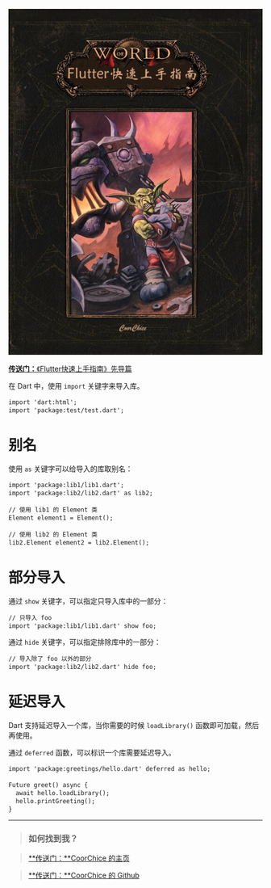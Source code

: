 [![](https://raw.githubusercontent.com/chenBingX/img/master/Flutter/Flutter快速上手指南封面2.JPG)](https://juejin.im/post/5c8f8e62e51d456a0f23d0fe)

[**传送门：**《Flutter快速上手指南》先导篇](https://juejin.im/post/5c8f8e62e51d456a0f23d0fe)

在 Dart 中，使用 `import` 关键字来导入库。

```
import 'dart:html';
import 'package:test/test.dart';
```


# 别名
使用 `as` 关键字可以给导入的库取别名：

```
import 'package:lib1/lib1.dart';
import 'package:lib2/lib2.dart' as lib2;

// 使用 lib1 的 Element 类
Element element1 = Element();

// 使用 lib2 的 Element 类
lib2.Element element2 = lib2.Element();
```

# 部分导入

通过 `show` 关键字，可以指定只导入库中的一部分：

```
// 只导入 foo
import 'package:lib1/lib1.dart' show foo;
```

通过 `hide` 关键字，可以指定排除库中的一部分：

```
// 导入除了 foo 以外的部分
import 'package:lib2/lib2.dart' hide foo;
```

# 延迟导入

Dart 支持延迟导入一个库，当你需要的时候 `loadLibrary()` 函数即可加载，然后再使用。

通过 `deferred` 函数，可以标识一个库需要延迟导入。

```
import 'package:greetings/hello.dart' deferred as hello;

Future greet() async {
  await hello.loadLibrary();
  hello.printGreeting();
}
```

---

> ### 如何找到我？

> [**传送门：**CoorChice 的主页](https://juejin.im/user/57fc43b67db2a200595ffd94)

> [**传送门：**CoorChice 的 Github](https://github.com/chenBingX)


